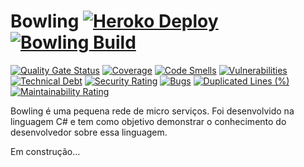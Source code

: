 # Bowling [![Heroko Deploy](https://github.com/ervinnotari/Bowling/actions/workflows/heroku_ci.yml/badge.svg?branch=heroku)](http://bowling-painel-on-blazor.herokuapp.com/) [![Bowling Build](https://github.com/ervinnotari/Bowling/actions/workflows/dotnetcore.yml/badge.svg)](https://github.com/ervinnotari/Bowling/actions/workflows/dotnetcore.yml)
[![Quality Gate Status](https://sonarcloud.io/api/project_badges/measure?project=ervinnotari_Bowling&metric=alert_status)](https://sonarcloud.io/dashboard?id=ervinnotari_Bowling)
[![Coverage](https://sonarcloud.io/api/project_badges/measure?project=ervinnotari_Bowling&metric=coverage)](https://sonarcloud.io/dashboard?id=ervinnotari_Bowling)
[![Code Smells](https://sonarcloud.io/api/project_badges/measure?project=ervinnotari_Bowling&metric=code_smells)](https://sonarcloud.io/dashboard?id=ervinnotari_Bowling)
[![Vulnerabilities](https://sonarcloud.io/api/project_badges/measure?project=ervinnotari_Bowling&metric=vulnerabilities)](https://sonarcloud.io/dashboard?id=ervinnotari_Bowling)
[![Technical Debt](https://sonarcloud.io/api/project_badges/measure?project=ervinnotari_Bowling&metric=sqale_index)](https://sonarcloud.io/dashboard?id=ervinnotari_Bowling)
[![Security Rating](https://sonarcloud.io/api/project_badges/measure?project=ervinnotari_Bowling&metric=security_rating)](https://sonarcloud.io/dashboard?id=ervinnotari_Bowling)
[![Bugs](https://sonarcloud.io/api/project_badges/measure?project=ervinnotari_Bowling&metric=bugs)](https://sonarcloud.io/dashboard?id=ervinnotari_Bowling)
[![Duplicated Lines (%)](https://sonarcloud.io/api/project_badges/measure?project=ervinnotari_Bowling&metric=duplicated_lines_density)](https://sonarcloud.io/dashboard?id=ervinnotari_Bowling)
[![Maintainability Rating](https://sonarcloud.io/api/project_badges/measure?project=ervinnotari_Bowling&metric=sqale_rating)](https://sonarcloud.io/dashboard?id=ervinnotari_Bowling)

Bowling é uma pequena rede de micro serviços. Foi desenvolvido na linguagem C# e tem como objetivo demonstrar o conhecimento do desenvolvedor sobre essa linguagem.

Em construção...

